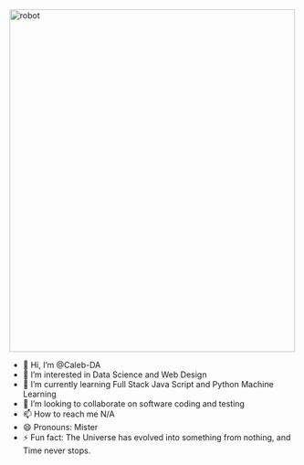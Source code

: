 <img src="[img_girl.jpg](https://drive.google.com/drive/folders/1NnrjphMicLU2bM9eGEEK5WIf0i6dRJ3n)" alt="robot" style="width:500px;height:600px;"> 

- 👋 Hi, I’m @Caleb-DA
- 👀 I’m interested in Data Science and Web Design
- 🌱 I’m currently learning Full Stack Java Script and  Python Machine Learning
- 💞️ I’m looking to collaborate on software coding and testing
- 📫 How to reach me N/A
- 😄 Pronouns: Mister
- ⚡ Fun fact: The Universe has evolved into something from nothing, and Time never stops.
